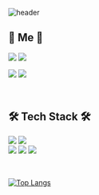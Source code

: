 ![header](https://capsule-render.vercel.app/api?type=waving&color=FFB3C7&height=300&section=header&text=Kim%20Seong%20Ae&fontSize=80&animation=twinkling&fontColor=1B1F24)


## 🍓 Me 🍓

 
<a href="https://www.instagram.com/tori_tole/"><img src="https://img.shields.io/badge/Instagram-E4405F?style=flat-square&logo=Instagram&logoColor=white"/></a>
<a href="https://www.facebook.com/abc4571998"><img src="https://img.shields.io/badge/Facebook-1877F2?style=flat-square&logo=Instagram&logoColor=white"/></a>
<br/>
 

<a href="mailto:abc4571998@naver.com"><img src="https://img.shields.io/badge/Naver Mail-03C75A?style=flat-square&logo=Naver&logoColor=white"/></a>
<a href="mailto:abc4571998@hanyang.ac.kr"><img src="https://img.shields.io/badge/Hanyang Gmail-EA4335?style=flat-square&logo=Gmail&logoColor=white"/></a>

<br />

## 🛠️ Tech Stack 🛠️
<img src="https://img.shields.io/badge/Python-3776AB?style=flat-square&logo=Python&logoColor=white"/></a>
<img src="https://img.shields.io/badge/JavaScript-F7DF1E?style=flat-square&logo=JavaScript&logoColor=white"/></a>
<br/>
<img src="https://img.shields.io/badge/HTML5-E34F26?style=flat-square&logo=HTML5&logoColor=white"/></a>
<img src="https://img.shields.io/badge/CSS3-1572B6?style=flat-square&logo=CSS3&logoColor=white"/></a>
<img src="https://img.shields.io/badge/React-61DAFB?style=flat-square&logo=React&logoColor=white"/></a>
<br/>
<br/>

##
[![Top Langs](https://github-readme-stats.vercel.app/api/top-langs/?username=abc4571998&layout=compact)](https://github.com/abc4571998/github-readme-stats)

<!--
**abc4571998/abc4571998** is a ✨ _special_ ✨ repository because its `README.md` (this file) appears on your GitHub profile.

Here are some ideas to get you started:

- 🔭 I’m currently working on ...
- 🌱 I’m currently learning ...
- 👯 I’m looking to collaborate on ...
- 🤔 I’m looking for help with ...
- 💬 Ask me about ...
- 📫 How to reach me: ...
- 😄 Pronouns: ...
- ⚡ Fun fact: ...
-->
